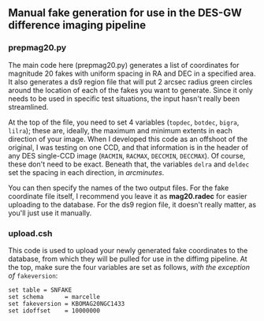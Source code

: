 ## Manual fake generation for use in the DES-GW difference imaging pipeline
### prepmag20.py

The main code here (prepmag20.py) generates a list of coordinates for magnitude 20 fakes with uniform spacing in RA and DEC in a specified area. It also generates a ds9 region file that will put 2 arcsec radius green circles around the location of each of the fakes you want to generate. Since it only needs to be used in specific test situations, the input hasn't really been streamlined. 

At the top of the file, you need to set 4 variables (`topdec`, `botdec`, `bigra`, `lilra`); these are, ideally, the maximum and minimum extents in each direction of your image. When I developed this code as an offshoot of the original, I was testing on one CCD, and that information is in the header of any DES single-CCD image (`RACMIN`, `RACMAX`, `DECCMIN`, `DECCMAX`). Of course, these don't need to be exact. Beneath that, the variables `delra` and `deldec` set the spacing in each direction, in *arcminutes*.

You can then specify the names of the two output files. For the fake coordinate file itself, I recommend you leave it as **mag20.radec** for easier uploading to the database. For the ds9 region file, it doesn't really matter, as you'll just use it manually.

### upload.csh

This code is used to upload your newly generated fake coordinates to the database, from which they will be pulled for use in the diffimg pipeline. At the top, make sure the four variables are set as follows, _with the exception of_ `fakeversion`:
```
set table = SNFAKE
set schema      = marcelle
set fakeversion = KBOMAG20NGC1433
set idoffset    = 10000000
```
